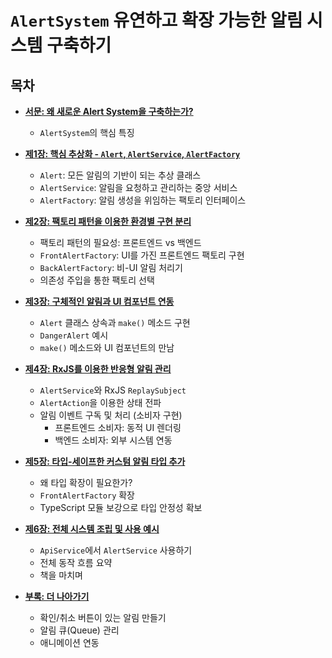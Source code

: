 # `AlertSystem` 유연하고 확장 가능한 알림 시스템 구축하기

## 목차

-   [**서문: 왜 새로운 Alert System을 구축하는가?**](./01_introduction.md)
    -   `AlertSystem`의 핵심 특징

-   [**제1장: 핵심 추상화 - `Alert`, `AlertService`, `AlertFactory`**](./02_chapter1_core_abstractions.md)
    -   `Alert`: 모든 알림의 기반이 되는 추상 클래스
    -   `AlertService`: 알림을 요청하고 관리하는 중앙 서비스
    -   `AlertFactory`: 알림 생성을 위임하는 팩토리 인터페이스

-   [**제2장: 팩토리 패턴을 이용한 환경별 구현 분리**](./03_chapter2_factory_pattern.md)
    -   팩토리 패턴의 필요성: 프론트엔드 vs 백엔드
    -   `FrontAlertFactory`: UI를 가진 프론트엔드 팩토리 구현
    -   `BackAlertFactory`: 비-UI 알림 처리기
    -   의존성 주입을 통한 팩토리 선택

-   [**제3장: 구체적인 알림과 UI 컴포넌트 연동**](./04_chapter3_concrete_alerts_and_ui.md)
    -   `Alert` 클래스 상속과 `make()` 메소드 구현
    -   `DangerAlert` 예시
    -   `make()` 메소드와 UI 컴포넌트의 만남

-   [**제4장: RxJS를 이용한 반응형 알림 관리**](./05_chapter4_reactive_management.md)
    -   `AlertService`와 RxJS `ReplaySubject`
    -   `AlertAction`을 이용한 상태 전파
    -   알림 이벤트 구독 및 처리 (소비자 구현)
        -   프론트엔드 소비자: 동적 UI 렌더링
        -   백엔드 소비자: 외부 시스템 연동

-   [**제5장: 타입-세이프한 커스텀 알림 타입 추가**](./06_chapter5_extending_with_custom_types.md)
    -   왜 타입 확장이 필요한가?
    -   `FrontAlertFactory` 확장
    -   TypeScript 모듈 보강으로 타입 안정성 확보

-   [**제6장: 전체 시스템 조립 및 사용 예시**](./07_chapter6_putting_it_all_together.md)
    -   `ApiService`에서 `AlertService` 사용하기
    -   전체 동작 흐름 요약
    -   책을 마치며

-   [**부록: 더 나아가기**](./08_appendix.md)
    -   확인/취소 버튼이 있는 알림 만들기
    -   알림 큐(Queue) 관리
    -   애니메이션 연동
